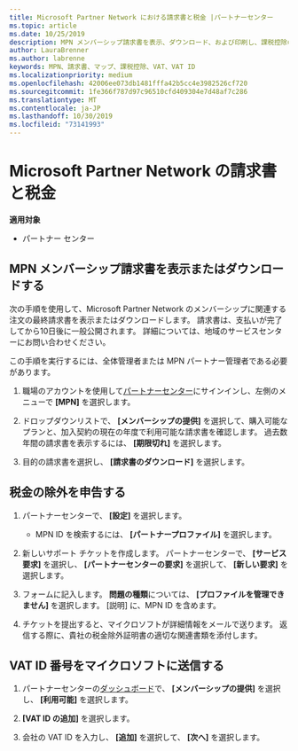 ```yaml
---
title: Microsoft Partner Network における請求書と税金 |パートナーセンター
ms.topic: article
ms.date: 10/25/2019
description: MPN メンバーシップ請求書を表示、ダウンロード、および印刷し、課税控除のファイルを送信して、Microsoft の VAT ID 番号を送信する方法について説明します。
author: LauraBrenner
ms.author: labrenne
keywords: MPN、請求書、マップ、課税控除、VAT、VAT ID
ms.localizationpriority: medium
ms.openlocfilehash: 42006ee073db1481fffa42b5cc4e3982526cf720
ms.sourcegitcommit: 1fe366f787d97c96510cfd409304e7d48af7c286
ms.translationtype: MT
ms.contentlocale: ja-JP
ms.lasthandoff: 10/30/2019
ms.locfileid: "73141993"
---
```

# <a name="invoices-and-taxes-in-the-microsoft-partner-network"></a>Microsoft Partner Network の請求書と税金

**適用対象**

-  パートナー センター

## <a name="view-or-download-your-mpn-membership-invoice"></a>MPN メンバーシップ請求書を表示またはダウンロードする

次の手順を使用して、Microsoft Partner Network のメンバーシップに関連する注文の最終請求書を表示またはダウンロードします。 請求書は、支払いが完了してから10日後に一般公開されます。 詳細については、地域のサービスセンターにお問い合わせください。  

この手順を実行するには、全体管理者または MPN パートナー管理者である必要があります。 

1.  職場のアカウントを使用して[パートナーセンター](https://partner.microsoft.com/dashboard/home)にサインインし、左側のメニューで **[MPN]** を選択します。

4.  ドロップダウンリストで、 **[メンバーシップの提供]** を選択して、購入可能なプランと、加入契約の現在の年度で利用可能な請求書を確認します。 過去数年間の請求書を表示するには、 **[期限切れ]** を選択します。

6.  目的の請求書を選択し、 **[請求書のダウンロード]** を選択します。 

## <a name="file-a-tax-exemption"></a>税金の除外を申告する

1.  パートナーセンターで、 **[設定]** を選択します。
    - MPN ID を検索するには、 **[パートナープロファイル]** を選択します。

2.  新しいサポート チケットを作成します。 パートナーセンターで、 **[サービス要求]** を選択し、 **[パートナーセンターの要求]** を選択して、 **[新しい要求]** を選択します。

3.  フォームに記入します。 **問題の種類**については、 **[プロファイルを管理できません]** を選択します。 [説明] に、MPN ID を含めます。

4.  チケットを提出すると、マイクロソフトが詳細情報をメールで送ります。 返信する際に、貴社の税金除外証明書の適切な関連書類を添付します。

## <a name="send-microsoft-your-vat-id-number"></a>VAT ID 番号をマイクロソフトに送信する

1.  パートナーセンターの[ダッシュボード](https://partner.microsoft.com/dashboard/home)で、 **[メンバーシップの提供]** を選択し、 **[利用可能]** を選択します。 

2.  **[VAT ID の追加]** を選択します。 

3.  会社の VAT ID を入力し、 **[追加]** を選択して、 **[次へ]** を選択します。 

